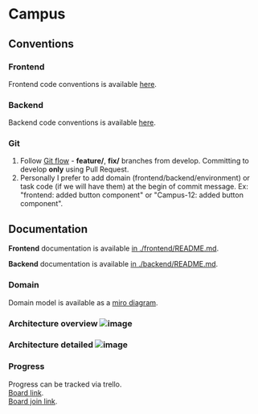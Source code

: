 # Сampus

## Conventions
### Frontend
Frontend code conventions is available [here](https://github.com/Yaroslaww-1/campus/blob/master/frontend/README.md#additional-conventions).
### Backend
Backend code conventions is available [here](https://github.com/Yaroslaww-1/campus/blob/master/backend/README.md#additional-conventions).
### Git
1. Follow [Git flow](https://www.atlassian.com/git/tutorials/comparing-workflows/gitflow-workflow#:~:text=The%20overall%20flow%20of%20Gitflow,branch%20is%20created%20from%20develop&text=When%20a%20feature%20is%20complete%20it%20is%20merged%20into%20the,merged%20into%20develop%20and%20main) - **feature/**, **fix/** branches from develop. Committing to develop **only** using Pull Request.
2. Personally I prefer to add domain (frontend/backend/environment) or task code (if we will have them) at the begin of commit message. Ex: "frontend: added button component" or "Campus-12: added button component".

## Documentation

**Frontend** documentation is available [in ./frontend/README.md](https://github.com/Yaroslaww-1/campus/blob/master/frontend/README.md).

**Backend** documentation is available [in ./backend/README.md](https://github.com/Yaroslaww-1/campus/blob/master/backend/README.md).

### Domain
Domain model is available as a [miro diagram](https://miro.com/app/board/o9J_lxctPJA=/).
### Architecture overview ![image](https://user-images.githubusercontent.com/40521835/133401600-2a14c127-ec2a-4a0c-a974-546b6a6c0b8b.png)
### Architecture detailed ![image](https://user-images.githubusercontent.com/40521835/133401751-7c030f81-cd45-4119-9b54-69dce9c10c91.png)
### Progress

Progress can be tracked via trello.\
[Board link](https://trello.com/b/i0JNE3Gz/campus).\
[Board join link](https://trello.com/invite/b/i0JNE3Gz/e6f86d266ed018474be065dc833fb457/campus).

